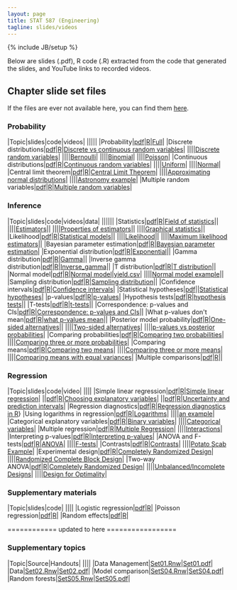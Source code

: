 ```yaml
--- 
layout: page
title: STAT 587 (Engineering)
tagline: slides/videos
---
```

{% include JB/setup %}

Below are slides (.pdf), R code (.R) extracted from the code that generated the
slides, and YouTube links to recorded videos.

## Chapter slide set files

If the files are ever not available here, 
you can find them 
[here](https://github.com/jarad/jarad.github.com/tree/master/courses/stat587Eng/slides).

### Probability

|Topic|slides|code|videos|
|||||
|Probability|[pdf](Probability/P1-Probability/P1-Probability.pdf)|[R](Probability/P1-Probability/P1-Probability.R)|[Full](https://youtu.be/zBP7KBtM9vI)|
|Discrete distributions|[pdf](Probability/P2-Discrete_distributions/P2-Discrete_distributions.pdf)|[R](Probability/P2-Discrete_distributions/P2-Discrete_distributions.R)|[Discrete vs continuous random variables](https://youtu.be/ajLFqrPTAcY)|
||||[Discrete random variables](https://youtu.be/FrL4Dcoy9MI)|
||||[Bernoulli](https://youtu.be/NXUkzZhrrcA)|
||||[Binomial](https://youtu.be/cnJjKX5AHi4)|
||||[Poisson](https://youtu.be/NTWD-EyTkR0)|
|Continuous distributions|[pdf](Probability/P3-Continuous_distributions/P3-Continuous_distributions.pdf)|[R](Probability/P3-Continuous_distributions/P3-Continuous_distributions.R)|[Continuous random variables](https://youtu.be/KbfUnaiarps)|
||||[Uniform](https://youtu.be/S_tw8UZqJ6U)|
||||[Normal](https://youtu.be/c22x0xpvkyY)|
|Central limit theorem|[pdf](Probability/P4-Central_limit_theorem/P4-Central_Limit_Theorem.pdf)|[R](Probability/P4-Central_limit_theorem/P4-Central_Limit_Theorem.R)|[Central Limit Theorem](https://youtu.be/xSNg9Vp1wko)|
||||[Approximating normal distributions](https://youtu.be/Q11BS_wnq3w)|
||||[Astronomy example](https://youtu.be/uX1UOP09JuA)|
|Multiple random variables|[pdf](Probability/P5-Multiple_random_variables/P5-Multiple_random_variables.pdf)|[R](Probability/P5-Multiple_random_variables/P5-Multiple_random_variables.R)|[Multiple random variables](https://youtu.be/1U537aiXJzM)|


### Inference

|Topic|slides|code|videos|data|
||||||
|Statistics|[pdf](Inference/I01-Statistics/I01-Statistics.pdf)|[R](Inference/I01-Statistics/I01-Statistics.R)|[Field of statistics](https://youtu.be/yF92RxPS_G4)||
||||[Estimators](https://youtu.be/RFtHCdxxo8Q)||
||||[Properties of estimators](https://youtu.be/F4tSwJT_khI)||
||||[Graphical statistics](https://youtu.be/N-7rt9QP-W0)||
|Likelihood|[pdf](Inference/I02-Likelihood/I02-Likelihood.pdf)|[R](Inference/I02-Likelihood/I02-Likelihood.R)|[Statistical models](https://youtu.be/5KnJ-uVaoLE)||
||||[Likelihood](https://youtu.be/m7I7baoDuuo)||
||||[Maximum likelihood estimators](https://youtu.be/vz34FpuLhsA)||
|Bayesian parameter estimation|[pdf](Inference/I03-Bayesian_statistics/I03-Bayesian_parameter_estimation.pdf)|[R](Inference/I03-Bayesian_statistics/I03-Bayesian_parameter_estimation.R)|[Bayesian parameter estimation](https://youtu.be/xRbrg0P2xv8)|
|Exponential distribution|[pdf](Probability/Distributions/Exponential/Exponential.pdf)|[R](Probability/Distributions/Exponential/Exponential.R)|[Exponential](https://youtu.be/e5vCX4uCGvY)||
|Gamma distribution|[pdf](Probability/Distributions/Gamma/Gamma.pdf)|[R](Probability/Distributions/Gamma/Gamma.R)|[Gamma](https://youtu.be/YkF3D8OHZwc)||
|Inverse gamma distribution|[pdf](Probability/Distributions/Inverse_gamma/Inverse_gamma.pdf)|[R](Probability/Distributions/Inverse_gamma/Inverse_gamma.R)|[Inverse_gamma](https://youtu.be/pe7kgPNCWOs)||
|T distribution|[pdf](Probability/Distributions/Students_t/Students_t.pdf)|[R](Probability/Distributions/Students_t/Students_t.R)|[T distribution](https://youtu.be/0wjK7Ya7lOA)||
|Normal model|[pdf](Inference/I04-Normal_model/I04-Normal_model.pdf)|[R](Inference/I04-Normal_model/I04-Normal_model.R)|[Normal model](https://youtu.be/L5pg_cx2nNU)|[yield.csv](Inference/I04-Normal_model/yield.csv)|
||||[Normal model example](https://youtu.be/zAW9MrxuWd4)||
|Sampling distribution|[pdf](Inference/I05-Confidence_intervals/Sampling_distribution.pdf)|[R](Inference/I05-Confidence_intervals/Sampling_distribution.R)|[Sampling distribution](https://youtu.be/1nJ6j9RrIu4)||
|Confidence intervals|[pdf](Inference/I05-Confidence_intervals/I05-Confidence_intervals.pdf)|[R](Inference/I05-Confidence_intervals/I05-Confidence_intervals.R)|[Confidence intervals](https://youtu.be/pNItyrvDGP8)|
|Statistical hypotheses|[pdf](Inference/I06-Pvalues/Statistical_hypotheses.pdf)||[Statistical hypotheses](https://youtu.be/-Lk6Fds2LQU)|
|p-values|[pdf](Inference/I06-Pvalues/I06-Pvalues.pdf)|[R](Inference/I06-Pvalues/I06-Pvalues.R)|[p-values](https://youtu.be/taF2TMQXLmE)|
|Hypothesis tests|[pdf](Inference/I06-Pvalues/Hypothesis_tests.pdf)|[R](Inference/I06-Pvalues/Hypothesis_tests.R)|[hypothesis tests](https://youtu.be/IjuGeYIlH5Y)||
|T-tests|[pdf](Inference/I06-Pvalues/t-tests.pdf)|[R](Inference/I06-Pvalues/t-tests.R)|[t-tests](https://youtu.be/dgykZvPGVpE)||
|Correspondence: p-values and CIs|[pdf](Inference/I06-Pvalues/Correspondence_between_pvalues_and_confidence_intervals.pdf)|[R](Inference/I06-Pvalues/Correspondence_between_pvalues_and_confidence_intervals.R)|[Correspondence: p-values and CIs](https://youtu.be/OPJSPwJ-bxg)||
|What p-values don't mean|[pdf](Inference/I06-Pvalues/why_pvalues_dont_mean_what_you_think_they_mean.pdf)|[R](Inference/I06-Pvalues/why_pvalues_dont_mean_what_you_think_they_mean.R)|[what p-values mean](https://youtu.be/7DU_kbDUWc8)||
|Posterior model probability|[pdf](Inference/I07-Posterior_model_probability/I07-Posterior_model_probability.pdf)|[R](Inference/I07-Posterior_model_probability/I07-Posterior_model_probability.R)|[One-sided alternatives](https://youtu.be/gn65VZ_F-s4)||
||||[Two-sided alternatives](https://youtu.be/nkugP1WgsS4)|
||||[p-values vs posterior probabilities](https://youtu.be/ynfHFClgwOo)|
|Comparing probabilities|[pdf](Inference/I08-Comparing_probabilities/I08-Comparing_probabilities.pdf)|[R](Inference/I08-Comparing_probabilities/I08-Comparing_probabilities.R)|[Comparing two probabilities](https://youtu.be/OrkqDx3xrMc)|
||||[Comparing three or more probabilities](https://youtu.be/ufxAy7680Ss)|
|Comparing means|[pdf](Inference/I09-Comparing_means/I09-Comparing_means.pdf)|[R](Inference/I09-Comparing_means/I09-Comparing_means.R)|[Comparing two means](https://youtu.be/toR5AFQJusA)|
||||[Comparing three or more means](https://youtu.be/AOvXAi6AN0o)|
||||[Comparing means with equal variances](https://youtu.be/5N5V4jrUA1U)|
|Multiple comparisons|[pdf](Inference/I10-Multiple_comparisons/I10-Multiple_comparisons.pdf)|[R](Inference/I10-Multiple_comparisons/I10-Multiple_comparisons.R)||


### Regression

|Topic|slides|code|video|
||||
|Simple linear regression|[pdf](Regression/R01-Simple_linear_regression/R01-Simple_linear_regression.pdf)|[R](Regression/R01-Simple_linear_regression/R01-Simple_linear_regression.R)|[Simple linear regression](https://youtu.be/qAGZfkDzNX8)|
||[pdf](Regression/R01-Simple_linear_regression/R01-Regression_choosing_explanatory_variables.pdf)|[R](Regression/R01-Simple_linear_regression/R01-Regression_choosing_explanatory_variables.R)|[Choosing explanatory variables](https://youtu.be/vzu_V-DdF7I)|
||[pdf](Regression/R01-Simple_linear_regression/R01-Regression_prediction_intervals.pdf)|[R](Regression/R01-Simple_linear_regression/R01-Regression_prediction_intervals.R)|[Uncertainty and prediction intervals](https://youtu.be/EamOTCiJzwI)|
|Regression diagnostics|[pdf](Regression/R02-Regression_diagnostics/R02-Regression_diagnostics.pdf)|[R](Regression/R02-Regression_diagnostics/R02-Regression_diagnostics.R)|[Regression diagnostics in R](https://youtu.be/luvliCq6QuQ)}
|Using logarithms in regression|[pdf](Regression/R03-Logarithms/R03-Logarithms.pdf)|[R](Regression/R03-Logarithms/R03-Logarithms.R)|[Logarithms](https://youtu.be/f7jzXnj4ga8)|
||||[an example](https://youtu.be/TRMhkn2RzHw)|
|Categorical explanatory variables|[pdf](Regression/R04-Categorical_explanatory_variables/R04-Categorical_explanatory_variables.pdf)|[R](Regression/R04-Categorical_explanatory_variables/R04-Categorical_explanatory_variables.R)|[Binary variables](https://youtu.be/53lhpwa3rwY)|
||||[Categorical variables](https://youtu.be/fDFyG_q2xQs)|
|Multiple regression|[pdf](Regression/R05-Multiple_regression/R05-Multiple_regression.pdf)|[R](Regression/R05-Multiple_regression/R05-Multiple_regression.R)|[Multiple Regression](https://youtu.be/w5FhJdXWpBk)|
||||[Interactions](https://youtu.be/n8sk4DcUjoY)|
|Interpreting p-values|[pdf](Regression/R06-ANOVA_F-tests/R06-pvalue_interpretation.pdf)|[R](Regression/R06-ANOVA_F-tests/R06-pvalue_interpretation.R)|[Interpreting p-values](https://youtu.be/h92BZPeUaik)|
|ANOVA and F-tests|[pdf](Regression/R06-ANOVA_F-tests/R06-ANOVA_F-tests.pdf)|[R](Regression/R06-ANOVA_F-tests/R06-ANOVA_F-tests.R)|[ANOVA](https://youtu.be/1qzlZlm-2Ak)|
||||[F-tests](https://youtu.be/GHNgosl97Xw)|
|Contrasts|[pdf](Regression/R07-Contrasts/R07-Contrasts.pdf)|[R](Regression/R07-Contrasts/R07-Contrasts.R)|[Contrasts](https://youtu.be/Gvnpv6uPDRw)|
||||[Potato Scab Example](https://youtu.be/TjAKveQjRSk)|
|Experimental design|[pdf](Regression/R08-Experimental_design/R08-Experimental_design.pdf)|[R](Regression/R08-Experimental_design/R08-Experimental_design.R)|[Completely Randomized Design](https://youtu.be/yO1c8h66IPo)|
||||[Randomized Complete Block Design](https://youtu.be/_iJ2Gy-POCI)|
|Two-way ANOVA|[pdf](Regression/R09-Two-way_ANOVA/R09-Two-way_ANOVA.pdf)|[R](Regression/R09-Two-way_ANOVA/R09-Two-way_ANOVA.R)|[Completely Randomized Design](https://youtu.be/Ctx8CcJdOB4)|
||||[Unbalanced/Incomplete Designs](https://youtu.be/pDmALCp7Mb4)|
||||[Design for Optimality](https://youtu.be/EVWtMbzID5k)|


### Supplementary materials

|Topic|slides|code|
||||
|Logistic regression|[pdf](Supplementary/S01-Logistic_regression/S01-Logistic_regression.pdf)|[R](Supplementary/S01-Logistic_regression/S01-Logistic_regression.R)|
|Poisson regression|[pdf](Supplementary/S02-Poisson_regression/S02-Poisson_regression.pdf)|[R](Supplementary/S02-Poisson_regression/S02-Poisson_regression.R)|
|Random effects|[pdf](Supplementary/S03-Random_effects/S03-Random_effects.pdf)|[R](Supplementary/S03-Random_effects/S03-Random_effects.R)|



 ============ updated to here =================

### Supplementary topics

|Topic|Source|Handouts|
||||
|Data Management|[Set01.Rnw](Set01/Set01_data_management.Rnw)|[Set01.pdf](Set01/Set01_data_management.pdf)|
|Data|[Set02.Rnw](Set02/Set02_data.Rnw)|[Set02.pdf](Set02/Set02_data.pdf)|
|Model comparison|[SetS04.Rnw](SetS04/SetS04_Model_comparison.Rnw)|[SetS04.pdf](SetS04/SetS04_Model_comparison.pdf)|
|Random forests|[SetS05.Rnw](SetS05/SetS05_Random_forests.Rnw)|[SetS05.pdf](SetS05/SetS05_Random_forests.pdf)|
